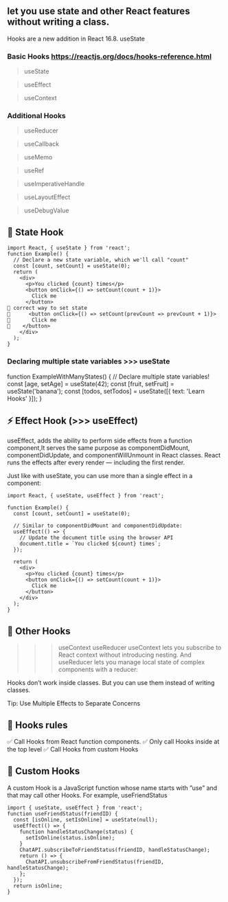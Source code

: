 ## let you use state and other React features without writing a class.

Hooks are a new addition in React 16.8.
useState

### Basic Hooks https://reactjs.org/docs/hooks-reference.html

> useState

> useEffect

> useContext

### Additional Hooks

> useReducer

> useCallback

> useMemo

> useRef

> useImperativeHandle

> useLayoutEffect

> useDebugValue

## 📌 State Hook

```
import React, { useState } from 'react';
function Example() {
  // Declare a new state variable, which we'll call "count"
  const [count, setCount] = useState(0);
  return (
    <div>
      <p>You clicked {count} times</p>
      <button onClick={() => setCount(count + 1)}>
        Click me
      </button>
📌 correct way to set state
📌      <button onClick={() => setCount(prevCount => prevCount + 1)}>
📌       Click me
📌    </button>
    </div>
  );
}
```

### Declaring multiple state variables >>> useState

function ExampleWithManyStates() {
// Declare multiple state variables!
const [age, setAge] = useState(42);
const [fruit, setFruit] = useState('banana');
const [todos, setTodos] = useState([{ text: 'Learn Hooks' }]);
}

## ⚡️ Effect Hook (>>> useEffect)

useEffect, adds the ability to perform side effects from a function component,It serves the same purpose as componentDidMount, componentDidUpdate, and componentWillUnmount in React classes.
React runs the effects after every render — including the first render.

Just like with useState, you can use more than a single effect in a component:

```
import React, { useState, useEffect } from 'react';

function Example() {
  const [count, setCount] = useState(0);

  // Similar to componentDidMount and componentDidUpdate:
  useEffect(() => {
    // Update the document title using the browser API
    document.title = `You clicked ${count} times`;
  });

  return (
    <div>
      <p>You clicked {count} times</p>
      <button onClick={() => setCount(count + 1)}>
        Click me
      </button>
    </div>
  );
}
```

## 🔌 Other Hooks

> > > useContext
> > > useReducer
> > > useContext lets you subscribe to React context without introducing nesting.
> > > And useReducer lets you manage local state of complex components with a reducer:

Hooks don’t work inside classes. But you can use them instead of writing classes.

Tip: Use Multiple Effects to Separate Concerns

## 🔌 Hooks rules

✅ Call Hooks from React function components.
✅ Only call Hooks inside at the top level
✅ Call Hooks from custom Hooks

## 🔌 Custom Hooks

A custom Hook is a JavaScript function whose name starts with ”use” and that may call other Hooks. For example, useFriendStatus

```
import { useState, useEffect } from 'react';
function useFriendStatus(friendID) {
  const [isOnline, setIsOnline] = useState(null);
  useEffect(() => {
    function handleStatusChange(status) {
      setIsOnline(status.isOnline);
    }
    ChatAPI.subscribeToFriendStatus(friendID, handleStatusChange);
    return () => {
      ChatAPI.unsubscribeFromFriendStatus(friendID, handleStatusChange);
    };
  });
  return isOnline;
}
```
